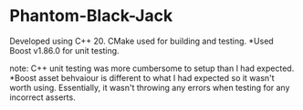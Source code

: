 # Phantom-Black-Jack
Developed using C++ 20.
CMake used for building and testing.
*Used Boost v1.86.0 for unit testing.

note: C++ unit testing was more cumbersome to setup than I had expected.
*Boost asset behvaiour is different to what I had expected so it wasn't worth using. Essentially, it wasn't throwing any errors when testing for any incorrect asserts.